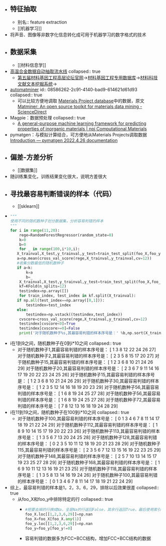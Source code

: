 - ## 特征抽取
	- 别名:: feature extraction
	- [[机器学习]]
- 将声音、图像等非数字化信息转化成可用于机器学习的数字格式的技术
- ## 数据采集
	- [[材料信息学]]
- [高温合金数据自动抽取流水线](http://superalloydigger.mgedata.cn/#/home)
  collapsed:: true
	- [第五届材料基因工程高层论坛官网](http://www.formge.cn/forum/)->[材料基因工程专用数据库](https://www.mgedata.cn/)->[材料科技文献文本挖掘系统](https://www.mgedata.cn/paper_entry/#/)->
- [automatminer](https://hackingmaterials.lbl.gov/automatminer/)
  id:: 08586262-2c91-4140-bad9-614621d61d93
  collapsed:: true
	- 可以比较方便地调取 [Materials Project database](https://www.materialsproject.org)中的数据，原文[Matminer: An open source toolkit for materials data mining - ScienceDirect](https://www.sciencedirect.com/science/article/pii/S0927025618303252?via%3Dihub)
- Magpie：数据预处理
  collapsed:: true
	- [A general-purpose machine learning framework for predicting properties of inorganic materials | npj Computational Materials](https://www.nature.com/articles/npjcompumats201628#MOESM37)
- pymatgen：与模拟计算结合，可方便地从Materials Projects调取数据 [Introduction — pymatgen 2022.4.26 documentation](https://pymatgen.org/)
- ## 偏差-方差分析
	- [[数据集]]
- 随训练集变化，训练结果变化很大，说明方差很大
- ## 寻找最容易判断错误的样本（代码）
	- [[sklearn]]
- ``` python
  """
  使用不同的随机数种子划分数据集，分析容易判错的样本
  """
  for i in range(11,20):
      rege=RandomForestRegressor(random_state=0)
      k=0
      b=0
      for _ in range(100,i*10,i):
     X_trainval,X_test,y_trainval,y_test=train_test_split(foo_X,foo_y,test_size=0.2,random_state=_)
     a=np.mean(cross_val_score(rege,X_trainval,y_trainval,cv=12))
     #收集分数最低的随机数种子
     if a<k:
         k=a
         b=_
      X_trainval,X_test,y_trainval,y_test=train_test_split(foo_X,foo_y,test_size=0.2,random_state=b)
      kf=KFold(n_splits=12)
      testindex=np.array([])
      for train_index, test_index in kf.split(X_trainval):
     if np.all(test_index==np.array([0,1])):
         testindex=test_index
     else:
         testindex=np.vstack((testindex,test_index))
      cvscore=cross_val_score(rege,X_trainval,y_trainval,cv=12)
      testindex[cvscore<0]=True
      testindex[cvscore>=0]=False
      print('对于随机数种子%s,其最容易判错的样本序号是：' %b,np.sort(X_trainval[np.array(testindex[testindex>-1],dtype=bool)].index))
  
  ```
- i在1到9之间，随机数种子在0到i*10之间
  collapsed:: true
	- 对于随机数种子1,其最容易判错的样本序号是： [ 1  3  8 12 22 24 26 27]
	  对于随机数种子2,其最容易判错的样本序号是： [ 2  3  5  8 15 17 20 27]
	  对于随机数种子15,其最容易判错的样本序号是： [ 1  2  3  6  8 10 21 24 26 29]
	  对于随机数种子20,其最容易判错的样本序号是： [ 2  3  6  7  9 11 14 16 17 19 20 22 23 24 25 26]
	  对于随机数种子15,其最容易判错的样本序号是： [ 1  2  3  6  8 10 21 24 26 29]
	  对于随机数种子30,其最容易判错的样本序号是： [ 1  2  3  5 12 14 16 18 19 20 23 29]
	  对于随机数种子56,其最容易判错的样本序号是： [ 1  6  8 19 24 25 27 28]
	  对于随机数种子56,其最容易判错的样本序号是： [ 1  6  8 19 24 25 27 28]
	  对于随机数种子72,其最容易判错的样本序号是： [ 7  8 12 13 16 18 19 24 28 29]
- i在11到19之间，随机数种子在100到i*10之间
  collapsed:: true
	- 对于随机数种子100,其最容易判错的样本序号是： [ 0  1  3  4  6  7  8 11 14 17 18 19 21 22 24 29]
	  对于随机数种子112,其最容易判错的样本序号是： [ 1  8  9 10 14 15 17 19 20 22 23 26]
	  对于随机数种子113,其最容易判错的样本序号是： [ 1  3  5  6  7 13 20 24 25 28]
	  对于随机数种子128,其最容易判错的样本序号是： [ 0  2  3  5 10 11 12 18 19 20 21 23 28 29]
	  对于随机数种子115,其最容易判错的样本序号是： [ 2  3  5  6  7 12 13 15 16 19 22 23 25 29]
	  对于随机数种子148,其最容易判错的样本序号是： [ 2  5  7 10 13 14 15 17 19 23 25 27 28 29]
	  对于随机数种子168,其最容易判错的样本序号是： [ 1  6  9 10 11 12 13 16 19 21 23 25]
	  对于随机数种子118,其最容易判错的样本序号是： [ 1  3  5  8 13 14 16 19 24 26]
	  对于随机数种子100,其最容易判错的样本序号是： [ 0  1  3  4  6  7  8 11 14 17 18 19 21 22 24 29]
- 综上，最容易判错的样本是1，2，3，6，29，排除以后效果很差
  collapsed:: true
	- 从foo_X和foo_y中排除特定的行
	  collapsed:: true
		- ``` python
		  #把要去掉的行换成Na，全是Na的行返回False，其余行返回True，最后使用索引过滤
		  foo_X.loc[[1,2,3,6,29]]=np.nan
		  foo_X=foo_X[foo_X.any(1)]
		  foo_y.loc[[1,2,3,6,29]]=np.nan
		  foo_y=foo_y[foo_y!=0]
		  
		  ```
		- 容易判错的数据多为FCC+BCC结构，增加FCC+BCC结构的数据